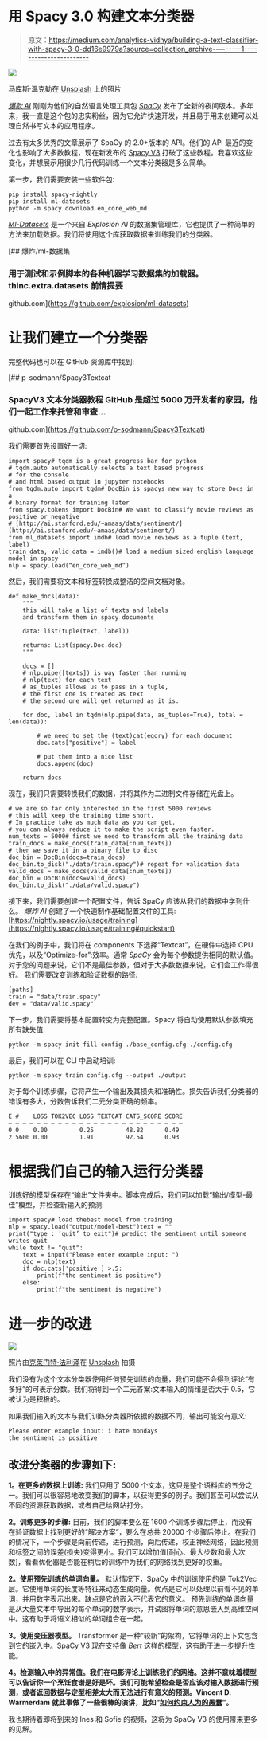 # 用 Spacy 3.0 构建文本分类器

> 原文：<https://medium.com/analytics-vidhya/building-a-text-classifier-with-spacy-3-0-dd16e9979a?source=collection_archive---------1----------------------->

![](img/0cf3237de1c2264f3c5e830fb7d77194.png)

马库斯·温克勒在 [Unsplash](https://unsplash.com/s/photos/review?utm_source=unsplash&utm_medium=referral&utm_content=creditCopyText) 上的照片

[*爆款 AI*](https://explosion.ai/) 刚刚为他们的自然语言处理工具包 [*SpaCy*](https://spacy.io/) 发布了全新的夜间版本。多年来，我一直是这个包的忠实粉丝，因为它允许快速开发，并且易于用来创建可以处理自然书写文本的应用程序。

过去有太多优秀的文章展示了 SpaCy 的 2.0+版本的 API。他们的 API 最近的变化也影响了大多数教程，现在新发布的 [Spacy V3](https://nightly.spacy.io/) 打破了这些教程。我喜欢这些变化，并想展示用很少几行代码训练一个文本分类器是多么简单。

第一步，我们需要安装一些软件包:

```
pip install spacy-nightly
pip install ml-datasets
python -m spacy download en_core_web_md
```

[*Ml-Datasets*](https://github.com/explosion/ml-datasets) 是一个来自 *Explosion AI* 的数据集管理库，它也提供了一种简单的方法来加载数据。我们将使用这个库获取数据来训练我们的分类器。

[](https://github.com/explosion/ml-datasets) [## 爆炸/ml-数据集

### 用于测试和示例脚本的各种机器学习数据集的加载器。thinc.extra.datasets 前情提要

github.com](https://github.com/explosion/ml-datasets) 

# 让我们建立一个分类器

完整代码也可以在 GitHub 资源库中找到:

[](https://github.com/p-sodmann/Spacy3Textcat) [## p-sodmann/Spacy3Textcat

### SpacyV3 文本分类器教程 GitHub 是超过 5000 万开发者的家园，他们一起工作来托管和审查…

github.com](https://github.com/p-sodmann/Spacy3Textcat) 

我们需要首先设置好一切:

```
import spacy# tqdm is a great progress bar for python
# tqdm.auto automatically selects a text based progress 
# for the console 
# and html based output in jupyter notebooks
from tqdm.auto import tqdm# DocBin is spacys new way to store Docs in a 
# binary format for training later
from spacy.tokens import DocBin# We want to classify movie reviews as positive or negative
# [http://ai.stanford.edu/~amaas/data/sentiment/](http://ai.stanford.edu/~amaas/data/sentiment/)
from ml_datasets import imdb# load movie reviews as a tuple (text, label)
train_data, valid_data = imdb()# load a medium sized english language model in spacy
nlp = spacy.load(“en_core_web_md”)
```

然后，我们需要将文本和标签转换成整洁的空间文档对象。

```
def make_docs(data):
    """
    this will take a list of texts and labels 
    and transform them in spacy documents

    data: list(tuple(text, label))

    returns: List(spacy.Doc.doc)
    """

    docs = []
    # nlp.pipe([texts]) is way faster than running 
    # nlp(text) for each text
    # as_tuples allows us to pass in a tuple, 
    # the first one is treated as text
    # the second one will get returned as it is.

    for doc, label in tqdm(nlp.pipe(data, as_tuples=True), total = len(data)):

        # we need to set the (text)cat(egory) for each document
        doc.cats["positive"] = label

        # put them into a nice list
        docs.append(doc)

    return docs
```

现在，我们只需要转换我们的数据，并将其作为二进制文件存储在光盘上。

```
# we are so far only interested in the first 5000 reviews
# this will keep the training time short.
# In practice take as much data as you can get.
# you can always reduce it to make the script even faster.
num_texts = 5000# first we need to transform all the training data
train_docs = make_docs(train_data[:num_texts])
# then we save it in a binary file to disc
doc_bin = DocBin(docs=train_docs)
doc_bin.to_disk("./data/train.spacy")# repeat for validation data
valid_docs = make_docs(valid_data[:num_texts])
doc_bin = DocBin(docs=valid_docs)
doc_bin.to_disk("./data/valid.spacy")
```

接下来，我们需要创建一个配置文件，告诉 SpaCy 应该从我们的数据中学到什么。
*爆炸 AI* 创建了一个快速制作基础配置文件的工具:[https://nightly.spacy.io/usage/training](https://nightly.spacy.io/usage/training#quickstart)

在我们的例子中，我们将在 components 下选择“Textcat”，在硬件中选择 CPU 优先，以及“Optimize-for”:效率。通常 *SpaCy* 会为每个参数提供相同的默认值。对于您的问题来说，它们不是最佳参数，但对于大多数数据来说，它们会工作得很好。
我们需要改变训练和验证数据的路径:

```
[paths]
train = "data/train.spacy"
dev = "data/valid.spacy"
```

下一步，我们需要将基本配置转变为完整配置。Spacy 将自动使用默认参数填充所有缺失值:

```
python -m spacy init fill-config ./base_config.cfg ./config.cfg
```

最后，我们可以在 CLI 中启动培训:

```
python -m spacy train config.cfg --output ./output
```

对于每个训练步骤，它将产生一个输出及其损失和准确性。损失告诉我们分类器的错误有多大，分数告诉我们二元分类正确的频率。

```
E #    LOSS TOK2VEC LOSS TEXTCAT CATS_SCORE SCORE
— — — — — — — — — — — — — — — — — — — — — — — — — 
0 0    0.00         0.25         48.82      0.49
2 5600 0.00         1.91         92.54      0.93
```

# 根据我们自己的输入运行分类器

训练好的模型保存在“输出”文件夹中。脚本完成后，我们可以加载“输出/模型-最佳”模型，并检查新输入的预测:

```
import spacy# load thebest model from training
nlp = spacy.load("output/model-best")text = ""
print("type : ‘quit’ to exit")# predict the sentiment until someone writes quit
while text != "quit":
    text = input("Please enter example input: ")
    doc = nlp(text)
    if doc.cats['positive'] >.5:
        print(f"the sentiment is positive")
    else:
        print(f"the sentiment is negative")
```

# 进一步的改进

![](img/04ed49e710b366475c5b08db87adde6a.png)

照片由[克莱门特·法利泽](https://unsplash.com/@centelm?utm_source=unsplash&utm_medium=referral&utm_content=creditCopyText)在 [Unsplash](https://unsplash.com/s/photos/further?utm_source=unsplash&utm_medium=referral&utm_content=creditCopyText) 拍摄

我们没有为这个文本分类器使用任何预先训练的向量，我们可能不会得到评论“有多好”的可表示分数。我们将得到一个二元答案:文本输入的情绪是否大于 0.5，它被认为是积极的。

如果我们输入的文本与我们训练分类器所依据的数据不同，输出可能没有意义:

```
Please enter example input: i hate mondays
the sentiment is positive
```

## 改进分类器的步骤如下:

**1。在更多的数据上训练:**
我们只用了 5000 个文本，这只是整个语料库的五分之一。我们可以很容易地改变我们的脚本，以获得更多的例子。我们甚至可以尝试从不同的资源获取数据，或者自己给网站打分。

**2。训练更多的步骤:**
目前，我们的脚本要么在 1600 个训练步骤后停止，而没有在验证数据上找到更好的“解决方案”，要么在总共 20000 个步骤后停止。在我们的情况下，一个步骤是向前传递，进行预测，向后传递，校正神经网络，因此预测和标签之间的误差(损失)变得更小。我们可以增加值[耐心、最大步数和最大次数]，看看优化器是否能在稍后的训练中为我们的网络找到更好的权重。

**2。使用预先训练的单词向量。**
默认情况下，SpaCy 中的训练使用的是 Tok2Vec 层。它使用单词的长度等特征来动态生成向量。优点是它可以处理以前看不见的单词，并用数字表示出来。缺点是它的嵌入不代表它的意义。
预先训练的单词向量是从大量文本中导出的每个单词的数字表示，并试图将单词的意思嵌入到高维空间中。这有助于将语义相似的单词组合在一起。

**3。使用变压器模型。**
Transformer 是一种“较新”的架构，它将单词的上下文包含到它的嵌入中。SpaCy V3 现在支持像 [*Bert*](https://arxiv.org/abs/1810.04805) 这样的模型，这有助于进一步提升性能。

**4。检测输入中的异常值。我们在电影评论上训练我们的网络。这并不意味着模型可以告诉你一个烹饪食谱是好是坏。我们可能希望检查是否应该对输入数据进行预测，或者返回数据与定型相差太大而无法进行有意义的预测。Vincent D. Warmerdam 就此事做了一些很棒的演讲，比如“[如何约束人为的愚蠢](https://www.youtube.com/watch?v=Z8MEFI7ZJlA&ab_channel=PyData)”。**

我也期待着即将到来的 Ines 和 Sofie 的视频，这将为 SpaCy V3 的使用带来更多的见解。